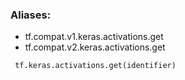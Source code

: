 ### Aliases:
- tf.compat.v1.keras.activations.get
- tf.compat.v2.keras.activations.get

```
 tf.keras.activations.get(identifier)
```
